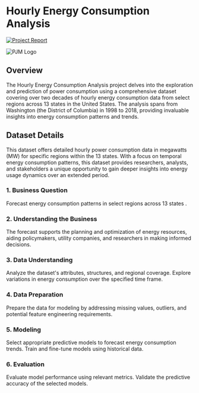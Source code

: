 # Hourly Energy Consumption Analysis

[![Project Report](https://img.shields.io/badge/Project%20Report-View%20Report-blue)](https://example.com/hourly-energy-consumption-report)

![PJM Logo](https://storage.googleapis.com/kaggle-datasets-images/197709/398915/6d1586a2a89f2cdcc5377cd3a71d74cf/data-original.png)

## Overview

The Hourly Energy Consumption Analysis project delves into the exploration and prediction of power consumption using a comprehensive dataset covering over two decades of hourly energy consumption data from select regions across 13 states in the United States. The analysis spans from Washington (the District of Columbia) in 1998 to 2018, providing invaluable insights into energy consumption patterns and trends.

## Dataset Details

This dataset offers detailed hourly power consumption data in megawatts (MW) for specific regions within the 13 states. With a focus on temporal energy consumption patterns, this dataset provides researchers, analysts, and stakeholders a unique opportunity to gain deeper insights into energy usage dynamics over an extended period.



### 1. Business Question
Forecast energy consumption patterns in select regions across 13 states .

### 2. Understanding the Business
The forecast supports the planning and optimization of energy resources, aiding policymakers, utility companies, and researchers in making informed decisions.

### 3. Data Understanding
Analyze the dataset's attributes, structures, and regional coverage. Explore variations in energy consumption over the specified time frame.

### 4. Data Preparation
Prepare the data for modeling by addressing missing values, outliers, and potential feature engineering requirements.

### 5. Modeling
Select appropriate predictive models to forecast energy consumption trends. Train and fine-tune models using historical data.

### 6. Evaluation
Evaluate model performance using relevant metrics. Validate the predictive accuracy of the selected models.


